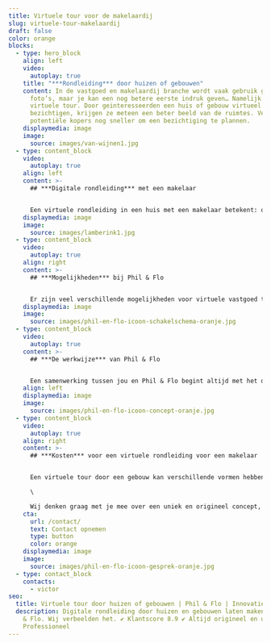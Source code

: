 ```yaml
---
title: Virtuele tour voor de makelaardij
slug: virtuele-tour-makelaardij
draft: false
color: orange
blocks:
  - type: hero_block
    align: left
    video:
      autoplay: true
    title: "***Rondleiding*** door huizen of gebouwen"
    content: In de vastgoed en makelaardij branche wordt vaak gebruik gemaakt van
      foto’s, maar je kan een nog betere eerste indruk geven… Namelijk met een
      virtuele tour. Door geinteresseerden een huis of gebouw virtueel te laten
      bezichtigen, krijgen ze meteen een beter beeld van de ruimtes. Verleid
      potentiële kopers nog sneller om een bezichtiging te plannen.
    displaymedia: image
    image:
      source: images/van-wijnen1.jpg
  - type: content_block
    video:
      autoplay: true
    align: left
    content: >-
      ## ***Digitale rondleiding*** met een makelaar


      Een virtuele rondleiding in een huis met een makelaar betekent: direct meer informatie voor de potentiële kopers. De makelaar kan meteen inzicht bieden in alle ins en outs en mogelijkheden tot verbouwing. De virtuele tour met makelaar zal sneller zorgen voor een volgende stap in de aankoop naar een woning of bedrijfspand.
    displaymedia: image
    image:
      source: images/lamberink1.jpg
  - type: content_block
    video:
      autoplay: true
    align: right
    content: >-
      ## ***Mogelijkheden*** bij Phil & Flo


      Er zijn veel verschillende mogelijkheden voor virtuele vastgoed tours. Phil & Flo heeft ervaring met [360 graden video’s](https://www.philenflo.nl/360-graden-video-laten-maken/) en foto’s, [VR (virtual reality)](https://www.philenflo.nl/oplossingen/virtual-reality/), [3D rondleidingen](https://www.philenflo.nl/virtuele-tour/) en [interactieve video](https://www.philenflo.nl/oplossingen/interactieve-video/). Het is afhankelijk van de vraag of opdracht welke videovorm geschikt is. We gaan daarom graag met je in gesprek om te kijken welke videovorm bij jullie vastgoed of makelaardij bedrijf past. Neem vrijblijvend contact met ons op voor de mogelijkheden.
    displaymedia: image
    image:
      source: images/phil-en-flo-icoon-schakelschema-oranje.jpg
  - type: content_block
    video:
      autoplay: true
    content: >-
      ## ***De werkwijze*** van Phil & Flo


      Een samenwerking tussen jou en Phil & Flo begint altijd met het delen van een idee en visie. In een intakegesprek bespreken we de ideeën, wensen en doelen. Daarna kunnen we gaan werken aan een technisch kader om de opdracht te vormen. Als de opdracht vaststaat, maak je kennis met een van onze creative producers. Zij begeleiden je door het verdere proces. Met de creative producers beginnen we met een creatieve sessie, waarin wordt bepaald hoe de kaders voor de virtuele rondleiding toerisme worden ingekleurd. Wat gaan we filmen? Gebruiken we een voice-over of zetten we figuranten in? Alle onderdelen worden verzameld en aan elkaar verbonden in een wireframe. Op basis daarvan maakt de creative producer afspraken over de benodigde mensen en locaties en wordt een draaiboek gemaakt.
    align: left
    displaymedia: image
    image:
      source: images/phil-en-flo-icoon-concept-oranje.jpg
  - type: content_block
    video:
      autoplay: true
    align: right
    content: >-
      ## ***Kosten*** voor een virtuele rondleiding voor een makelaar


      Een virtuele tour door een gebouw kan verschillende vormen hebben. De kosten hiervan zijn afhankelijk van de wensen en eisen van het bedrijf. Gaat het om één tour, meerdere tours of wil je een aantal tours bundelen? Wij werken met offertes op maat. Een persoonlijke offerte is dé manier om concreet inzicht te bieden in de kosten. Er zijn meerdere factoren die invloed hebben op de prijs. Phil & Flo werkt met eerlijke tarieven en is volledig transparant.\

      \

      Wij denken graag met je mee over een uniek en origineel concept, dat voldoet aan jouw wensen en eisen. Onze expertise wordt ingezet voor het beste concept. Wil je meer weten? Neem dan contact op voor een vrijblijvende offerte.
    cta:
      url: /contact/
      text: Contact opnemen
      type: button
      color: orange
    displaymedia: image
    image:
      source: images/phil-en-flo-icoon-gesprek-oranje.jpg
  - type: contact_block
    contacts:
      - victor
seo:
  title: Virtuele tour door huizen of gebouwen | Phil & Flo | Innovatieve oplossing
  description: Digitale rondleiding door huizen en gebouwen laten maken door Phil
    & Flo. Wij verbeelden het. ✔ Klantscore 8.9 ✔ Altijd origineel en uniek ✔
    Professioneel
---
```

